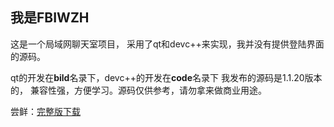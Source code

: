 **我是FBIWZH**
---
这是一个局域网聊天室项目，
采用了qt和devc++来实现，我并没有提供登陆界面的源码。

qt的开发在**bild**名录下，devc++的开发在**code**名录下
我发布的源码是1.1.20版本的，
兼容性强，方便学习。源码仅供参考，请勿拿来做商业用途。

尝鲜：[完整版下载](https://download.csdn.net/download/RICKY_WZH/85585947?spm=1001.2014.3001.5501)
